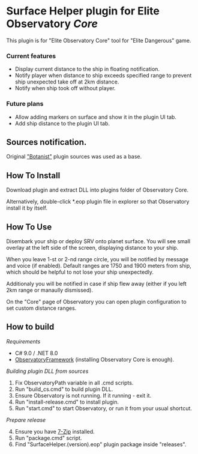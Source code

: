 ﻿# Surface Helper plugin for Elite Observatory *Core*
This plugin is for "Elite Observatory Core" tool for "Elite Dangerous" game.

### Current features

* Display current distance to the ship in floating notification.
* Notify player when distance to ship exceeds specified range to prevent ship unexpected take off at 2km distance.
* Notify when ship took off without player.

### Future plans

- Allow adding markers on surface and show it in the plugin UI tab.
- Add ship distance to the plugin UI tab.

## Sources notification.
Original ["Botanist"](https://github.com/Xjph/ObservatoryCore/tree/master/ObservatoryBotanist) plugin sources was used as a base.

## How To Install
Download plugin and extract DLL into plugins folder of Observatory Core.

Alternatively, double-click *.eop plugin file in explorer so that Observatory install it by itself.

## How To Use
Disembark your ship or deploy SRV onto planet surface.
You will see small overlay at the left side of the screen, displaying distance to your ship.

When you leave 1-st or 2-nd range circle, you will be notified by message and voice (if enabled).
Default ranges are 1750 and 1900 meters from ship, which should be helpful to not lose your ship unexpectedly.

Additionaly you will be notified in case if ship flew away (either if you left 2km range or manaully dismissed).

On the "Core" page of Observatory you can open plugin configuration to set custom distance ranges.

## How to build

*Requirements*
- C# 9.0 / .NET 8.0
- [ObservatoryFramework](https://observatory.xjph.net/framework) (installing Observatory Core is enough).

*Building plugin DLL from sources*

1. Fix ObservatoryPath variable in all .cmd scripts.
2. Run "build_cs.cmd" to build plugin DLL.
3. Ensure Observatory is not running. If it running - exit it.
4. Run "install-release.cmd" to install plugin.
5. Run "start.cmd" to start Observatory, or run it from your usual shortcut.

*Prepare release*

4. Ensure you have [7-Zip](https://www.7-zip.org/download.html) installed.
5. Run "package.cmd" script.
6. Find "SurfaceHelper.(version).eop" plugin package inside "releases".
